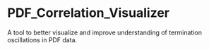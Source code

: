 # PDF_Correlation_Visualizer
A tool to better visualize and improve understanding of termination oscillations in PDF data.
